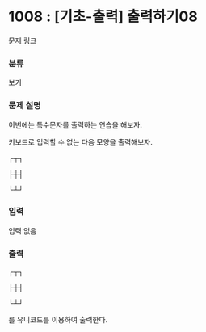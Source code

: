 # 1008 : [기초-출력] 출력하기08

[문제 링크](https://www.codeup.kr/problem.php?id=1008)

### 분류

보기

### 문제 설명

<p>이번에는 특수문자를 출력하는 연습을 해보자.</p>
<p>키보드로 입력할 수 없는 다음 모양을 출력해보자.</p>
<p>┌┬┐</p>
<p>├┼┤</p>
<p>└┴┘</p>

### 입력

<p>입력 없음</p>

### 출력

<p>┌┬┐</p>
<p>├┼┤</p>
<p>└┴┘</p>
<p>를 유니코드를 이용하여 출력한다.</p>
